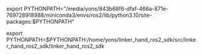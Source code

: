 

export PYTHONPATH="/media/yons/843b68f6-dfaf-466a-871e-769728918988/miniconda3/envs/ros2/lib/python3.10/site-packages:$PYTHONPATH"


export PYTHONPATH=$PYTHONPATH:/home/yons/linker_hand_ros2_sdk/src/linker_hand_ros2_sdk/linker_hand_ros2_sdk